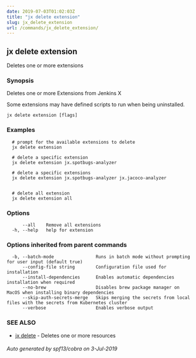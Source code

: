 ```yaml
---
date: 2019-07-03T01:02:03Z
title: "jx delete extension"
slug: jx_delete_extension
url: /commands/jx_delete_extension/
---
```

## jx delete extension

Deletes one or more extensions

### Synopsis

Deletes one or more Extensions from Jenkins X 

Some extensions may have defined scripts to run when being uninstalled.

```
jx delete extension [flags]
```

### Examples

```
  # prompt for the available extensions to delete
  jx delete extension
  
  # delete a specific extension
  jx delete extension jx.spotbugs-analyzer
  
  # delete a specific extensions
  jx delete extension jx.spotbugs-analyzer jx.jacoco-analyzer
  
  
  # delete all extension
  jx delete extension all
```

### Options

```
      --all    Remove all extensions
  -h, --help   help for extension
```

### Options inherited from parent commands

```
  -b, --batch-mode                Runs in batch mode without prompting for user input (default true)
      --config-file string        Configuration file used for installation
      --install-dependencies      Enables automatic dependencies installation when required
      --no-brew                   Disables brew package manager on MacOS when installing binary dependencies
      --skip-auth-secrets-merge   Skips merging the secrets from local files with the secrets from Kubernetes cluster
      --verbose                   Enables verbose output
```

### SEE ALSO

* [jx delete](/commands/jx_delete/)	 - Deletes one or more resources

###### Auto generated by spf13/cobra on 3-Jul-2019
